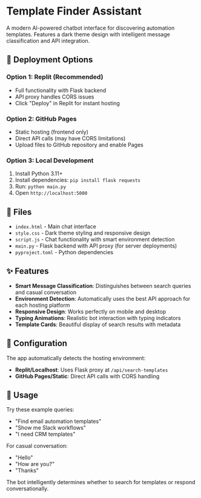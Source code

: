 # Template Finder Assistant

A modern AI-powered chatbot interface for discovering automation templates. Features a dark theme design with intelligent message classification and API integration.

## 🚀 Deployment Options

### Option 1: Replit (Recommended)
- Full functionality with Flask backend
- API proxy handles CORS issues
- Click "Deploy" in Replit for instant hosting

### Option 2: GitHub Pages
- Static hosting (frontend only)
- Direct API calls (may have CORS limitations)
- Upload files to GitHub repository and enable Pages

### Option 3: Local Development
1. Install Python 3.11+
2. Install dependencies: `pip install flask requests`
3. Run: `python main.py`
4. Open `http://localhost:5000`

## 📁 Files

- `index.html` - Main chat interface
- `style.css` - Dark theme styling and responsive design  
- `script.js` - Chat functionality with smart environment detection
- `main.py` - Flask backend with API proxy (for server deployments)
- `pyproject.toml` - Python dependencies

## ✨ Features

- **Smart Message Classification**: Distinguishes between search queries and casual conversation
- **Environment Detection**: Automatically uses the best API approach for each hosting platform
- **Responsive Design**: Works perfectly on mobile and desktop
- **Typing Animations**: Realistic bot interaction with typing indicators
- **Template Cards**: Beautiful display of search results with metadata

## 🔧 Configuration

The app automatically detects the hosting environment:
- **Replit/Localhost**: Uses Flask proxy at `/api/search-templates`
- **GitHub Pages/Static**: Direct API calls with CORS handling

## 🎯 Usage

Try these example queries:
- "Find email automation templates"
- "Show me Slack workflows"
- "I need CRM templates"

For casual conversation:
- "Hello"
- "How are you?"
- "Thanks"

The bot intelligently determines whether to search for templates or respond conversationally.